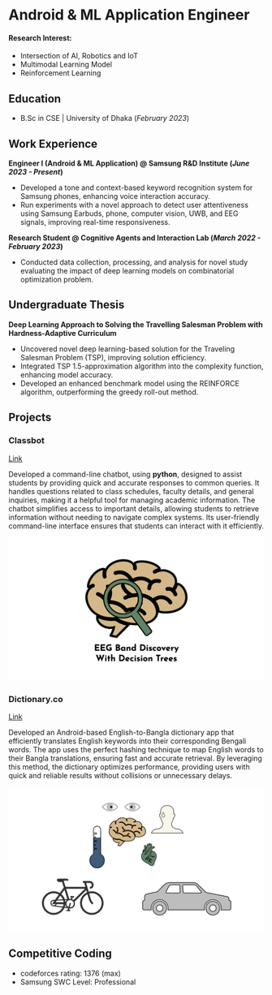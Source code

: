 # Android & ML Application Engineer

#### Research Interest: 
- Intersection of AI, Robotics and IoT
- Multimodal Learning Model
- Reinforcement Learning

## Education	 			        		
- B.Sc in CSE | University of Dhaka (_February 2023_)

## Work Experience
**Engineer I (Android & ML Application) @ Samsung R&D Institute (_June 2023 - Present_)**
- Developed a tone and context-based keyword recognition system for Samsung phones, enhancing voice interaction accuracy.
- Run experiments with a novel approach to detect user attentiveness using Samsung Earbuds, phone, computer vision, UWB, and EEG signals, improving real-time responsiveness.

**Research Student @ Cognitive Agents and Interaction Lab (_March 2022 - February 2023_)**
- Conducted data collection, processing, and analysis for novel study evaluating the impact of deep learning models on combinatorial optimization problem.

## Undergraduate Thesis
**Deep Learning Approach to Solving the Travelling Salesman Problem with Hardness-Adaptive Curriculum**
- Uncovered novel deep learning-based solution for the Traveling Salesman Problem (TSP), improving solution efficiency.
- Integrated TSP 1.5-approximation algorithm into the complexity function, enhancing model accuracy.
- Developed an enhanced benchmark model using the REINFORCE algorithm, outperforming the greedy roll-out method.

## Projects
### Classbot
[Link](https://github.com/faiazamin/ClassBot)

Developed a command-line chatbot, using **python**, designed to assist students by providing quick and accurate responses to common queries. It handles questions related to class schedules, faculty details, and general inquiries, making it a helpful tool for managing academic information. The chatbot simplifies access to important details, allowing students to retrieve information without needing to navigate complex systems. Its user-friendly command-line interface ensures that students can interact with it efficiently.

![EEG Band Discovery](/assets/img/eeg_band_discovery.jpeg)

### Dictionary.co
[Link](https://github.com/faiazamin/Dictionaryco)

Developed an Android-based English-to-Bangla dictionary app that efficiently translates English keywords into their corresponding Bengali words. The app uses the perfect hashing technique to map English words to their Bangla translations, ensuring fast and accurate retrieval. By leveraging this method, the dictionary optimizes performance, providing users with quick and reliable results without collisions or unnecessary delays.

![Bike Study](/assets/img/bike_study.jpeg)

## Competitive Coding
- codeforces rating: 1376 (max)
- Samsung SWC Level: Professional

